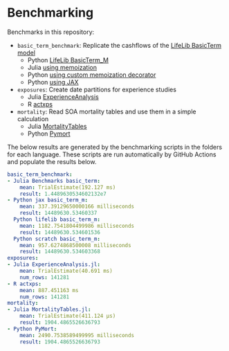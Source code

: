 # Benchmarking

Benchmarks in this repository:

* `basic_term_benchmark`: Replicate the cashflows of the [LifeLib BasicTerm model](https://github.com/lifelib-dev/lifelib/tree/main/lifelib/libraries/basiclife/BasicTerm_M)
    * Python [LifeLib BasicTerm_M](https://github.com/lifelib-dev/lifelib/tree/main/lifelib/libraries/basiclife/BasicTerm_M)
    * Julia [using memoization](https://github.com/actuarialopensource/benchmarks/blob/main/Julia/src/Benchmarks.jl)
    * Python [using custom memoization decorator](https://github.com/actuarialopensource/benchmarks/blob/main/Python/basicterm_scratch.py)
    * Python [using JAX](https://github.com/actuarialopensource/benchmarks/blob/main/Python/basicterm_jax.py)
* `exposures`: Create date partitions for experience studies
    * Julia [ExperienceAnalysis](https://github.com/JuliaActuary/ExperienceAnalysis.jl)
    * R [actxps](https://github.com/mattheaphy/actxps)
* `mortality`: Read SOA mortality tables and use them in a simple calculation
    * Julia [MortalityTables](https://github.com/JuliaActuary/MortalityTables.jl)
    * Python [Pymort](https://github.com/actuarialopensource/pymort)

The below results are generated by the benchmarking scripts in the folders for each language. These scripts are run automatically by GitHub Actions and populate the results below. 

```yaml 
basic_term_benchmark:
- Julia Benchmarks basic_term:
    mean: TrialEstimate(192.127 ms)
    result: 1.4489630534602132e7
- Python jax basic_term_m:
    mean: 337.39129650000166 milliseconds
    result: 14489630.53460337
  Python lifelib basic_term_m:
    mean: 1182.7541804499986 milliseconds
    result: 14489630.534601536
  Python scratch basic_term_m:
    mean: 957.6274868500008 milliseconds
    result: 14489630.534603368
exposures:
- Julia ExperienceAnalysis.jl:
    mean: TrialEstimate(40.691 ms)
    num_rows: 141281
- R actxps:
    mean: 887.451163 ms
    num_rows: 141281
mortality:
- Julia MortalityTables.jl:
    mean: TrialEstimate(411.124 μs)
    result: 1904.4865526636793
- Python PyMort:
    mean: 2490.7538589499995 milliseconds
    result: 1904.4865526636793
```
